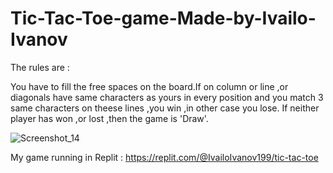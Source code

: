# Tic-Tac-Toe-game-Made-by-Ivailo-Ivanov

The rules are :


You have to fill the free spaces on the board.If on column or line ,or diagonals have same characters as yours in every position and you match 3 same characters 
    on theese lines ,you win ,in other case you lose.
If neither player has won ,or lost ,then the game is 'Draw'.

![Screenshot_14](https://user-images.githubusercontent.com/122826150/230943922-e9bba8ff-86db-488c-9f04-3de4190237b6.png)


My game running in Replit :     https://replit.com/@IvailoIvanov199/tic-tac-toe
